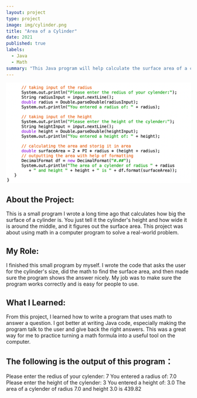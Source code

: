 ```yaml
---
layout: project
type: project
image: img/cylinder.png
title: "Area of a Cylinder"
date: 2021
published: true
labels:
  - Java
  - Math
summary: "This Java program will help calculate the surface area of a cylinder based on the height and radius entered by the user."
---
```


<img class="img-fluid" src="../img/cylindercode.png">

## About the Project:
This is a small program I wrote a long time ago that calculates how big the surface of a cylinder is. You just tell it the cylinder's height and how wide it is around the middle, and it figures out the surface area. This project was about using math in a computer program to solve a real-world problem.

## My Role:
I finished this small program by myself. I wrote the code that asks the user for the cylinder's size, did the math to find the surface area, and then made sure the program shows the answer nicely. My job was to make sure the program works correctly and is easy for people to use.

## What I Learned:
From this project, I learned how to write a program that uses math to answer a question. I got better at writing Java code, especially making the program talk to the user and give back the right answers. This was a great way for me to practice turning a math formula into a useful tool on the computer.

## The following is the output of this program：
Please enter the redius of your cylender:
7
You entered a radius of: 7.0
Please enter the height of the cylender:
3
You entered a height of: 3.0
The area of a cylender of radius 7.0 and height 3.0 is 439.82
